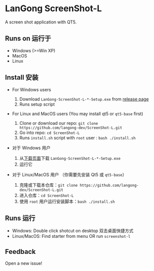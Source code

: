 # LanGong ScreenShot-L

A screen shot application with QT5.

## Runs on 运行于

- Windows (>=Win XP)
- MacOS
- Linux

## Install 安装

- For Windows users
  1. Download `LanGong-ScreenShot-L-*-Setup.exe` from [release page](https://github.com/langong-dev/ScreenShot-L/releases)
  2. Runs setup script
- For Linux and MacOS users (You may install qt5 or `qt5-base` first)
  1. Clone or download our repo: `git clone https://github.com/langong-dev/ScreenShot-L.git`
  2. Go into repo: `cd ScreenShot-L`
  3. Runs `install.sh` script with `root` user : `bash ./install.sh`

- 对于 Windows 用户
  1. 从[下载页面](https://github.com/langong-dev/ScreenShot-L/releases)下载 `LanGong-ScreenShot-L-*-Setup.exe`
  2. 运行它
- 对于 Linux/MacOS 用户 （你需要先安装 Qt5 或 `qt5-base`）
  1. 克隆或下载本仓库：`git clone https://github.com/langong-dev/ScreenShot-L.git`
  2. 进入仓库：`cd ScreenShot-L`
  3. 使用 `root` 用户运行安装脚本：`bash ./install.sh`

## Runs 运行

- Windows: Double click shotcut on desktop 双击桌面快捷方式
- Linux/MacOS: Find starter from menu OR run `screenshot-l`

## Feedback

Open a new issue!

